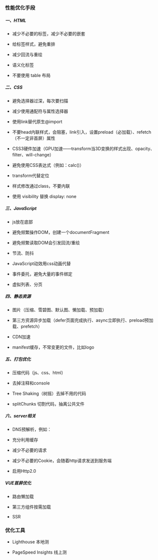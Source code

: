 ### 性能优化手段

##### 一、HTML

- 减少不必要的标签，减少不必要的嵌套

- 给标签样式，避免重排

- 减少回流与重绘

- 语义化标签

- 不要使用 table 布局

##### 二、CSS

- 避免选择器过深，每次要扫描

- 减少使用通配符与属性选择器

- 使用link替代原生@import

- 不要head内联样式，会阻塞，link引入，设置preload（必加载）、refetch（不一定非首屏）属性

- CSS3硬件加速（GPU加速——transform当3D变换的样式出现、opacity、filter、will-change）

- 避免使用CSS表达式（例如：calc()）

- transform代替定位

- 样式修改通过class，不要内联

- 使用 visibility 替换 display: none


##### 三、JavaScript

- js放在底部

- 避免频繁操作DOM，创建一个documentFragment

- 避免频繁读取DOM会引发回流/重绘

- 节流、防抖

- JavaScript动效用css动画代替

- 事件委托，避免大量的事件绑定

- 虚拟列表、分页


##### 四、静态资源

- 图片（压缩、雪碧图、默认图、懒加载、预加载）

- 第三方资源异步加载（defer页面完成执行、async立即执行、preload预加载、prefetch）

- CDN加速

- manifest缓存，不常变更的文件，比如logo


##### 五、打包优化

- 压缩代码（js、css、html）

- 去掉注释和console

- Tree Shaking（树摇）去掉不用的代码

- splitChunks 切割代码，抽离公共文件


##### 六、server相关

- DNS预解析，例如：<link rel="dns-prefetch" href="//www.abc.com">

- 充分利用缓存

- 减少不必要的请求

- 减少不必要的Cookie，会随着http请求发送到服务端

- 启用Http2.0


##### VUE首屏优化

- 路由懒加载

- 第三方组件按需加载

- SSR



### 优化工具

- Lighthouse 本地测

- PageSpeed Insights 线上测
